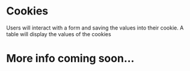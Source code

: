 # Cookies
Users will interact with a form and saving the values into their cookie. A table will display the values of the cookies

# More info coming soon...
